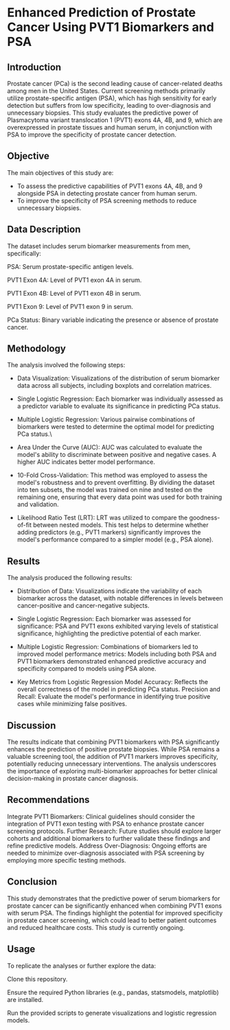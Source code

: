 # Enhanced Prediction of Prostate Cancer Using PVT1 Biomarkers and PSA

## Introduction
Prostate cancer (PCa) is the second leading cause of cancer-related deaths among men in the United States. Current screening methods primarily utilize prostate-specific antigen (PSA), which has high sensitivity for early detection but suffers from low specificity, leading to over-diagnosis and unnecessary biopsies. This study evaluates the predictive power of Plasmacytoma variant translocation 1 (PVT1) exons 4A, 4B, and 9, which are overexpressed in prostate tissues and human serum, in conjunction with PSA to improve the specificity of prostate cancer detection.

## Objective

The main objectives of this study are:
- To assess the predictive capabilities of PVT1 exons 4A, 4B, and 9 alongside PSA in detecting prostate cancer from human serum.
- To improve the specificity of PSA screening methods to reduce unnecessary biopsies.

## Data Description
The dataset includes serum biomarker measurements from men, specifically:

PSA: Serum prostate-specific antigen levels.

PVT1 Exon 4A: Level of PVT1 exon 4A in serum.

PVT1 Exon 4B: Level of PVT1 exon 4B in serum.

PVT1 Exon 9: Level of PVT1 exon 9 in serum.

PCa Status: Binary variable indicating the presence or absence of prostate cancer.

## Methodology

The analysis involved the following steps:

- Data Visualization: Visualizations of the distribution of serum biomarker data across all subjects, including boxplots and correlation matrices.
  
- Single Logistic Regression: Each biomarker was individually assessed as a predictor variable to evaluate its significance in predicting PCa status.
  
- Multiple Logistic Regression: Various pairwise combinations of biomarkers were tested to determine the optimal model for predicting PCa status.\
  
-  Area Under the Curve (AUC): AUC was calculated to evaluate the model's ability to discriminate between positive and negative cases. A higher AUC indicates better model performance.
  
- 10-Fold Cross-Validation: This method was employed to assess the model's robustness and to prevent overfitting. By dividing the dataset into ten subsets, the model was trained on nine and tested on the remaining one, ensuring that every data point was used for both training and validation.
  
- Likelihood Ratio Test (LRT): LRT was utilized to compare the goodness-of-fit between nested models. This test helps to determine whether adding predictors (e.g., PVT1 markers) significantly improves the model's performance compared to a simpler model (e.g., PSA alone).

## Results

The analysis produced the following results:

- Distribution of Data: Visualizations indicate the variability of each biomarker across the dataset, with notable differences in levels between cancer-positive and cancer-negative subjects.

- Single Logistic Regression:
Each biomarker was assessed for significance:
PSA and PVT1 exons exhibited varying levels of statistical significance, highlighting the predictive potential of each marker.

- Multiple Logistic Regression: Combinations of biomarkers led to improved model performance metrics:
Models including both PSA and PVT1 biomarkers demonstrated enhanced predictive accuracy and specificity compared to models using PSA alone.

- Key Metrics from Logistic Regression
Model Accuracy: Reflects the overall correctness of the model in predicting PCa status.
Precision and Recall: Evaluate the model's performance in identifying true positive cases while minimizing false positives.

## Discussion
The results indicate that combining PVT1 biomarkers with PSA significantly enhances the prediction of positive prostate biopsies. While PSA remains a valuable screening tool, the addition of PVT1 markers improves specificity, potentially reducing unnecessary interventions. The analysis underscores the importance of exploring multi-biomarker approaches for better clinical decision-making in prostate cancer diagnosis.

## Recommendations
Integrate PVT1 Biomarkers: Clinical guidelines should consider the integration of PVT1 exon testing with PSA to enhance prostate cancer screening protocols.
Further Research: Future studies should explore larger cohorts and additional biomarkers to further validate these findings and refine predictive models.
Address Over-Diagnosis: Ongoing efforts are needed to minimize over-diagnosis associated with PSA screening by employing more specific testing methods.

## Conclusion
This study demonstrates that the predictive power of serum biomarkers for prostate cancer can be significantly enhanced when combining PVT1 exons with serum PSA. The findings highlight the potential for improved specificity in prostate cancer screening, which could lead to better patient outcomes and reduced healthcare costs. This study is currently ongoing. 

## Usage

To replicate the analyses or further explore the data:

Clone this repository.

Ensure the required Python libraries (e.g., pandas, statsmodels, matplotlib) are installed.

Run the provided scripts to generate visualizations and logistic regression models.


